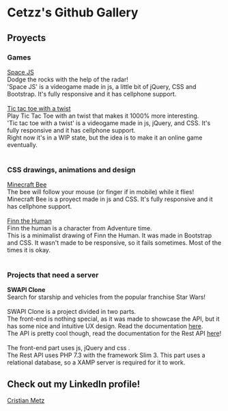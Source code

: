 # Cetzz's Github Gallery


<h2>Proyects</h2>

<h3>Games</h3>
<p>
    <a href='/SpaceJS/SpaceJS.html'>Space JS</a><br>
    Dodge the rocks with the help of the radar! <br>
    'Space JS' is a videogame made in js, a little bit of jQuery, CSS and Bootstrap. It's fully responsive and it has
    cellphone support.<br>
    <br>
    <a href='/tictactoe/tictactoe.html'>Tic tac toe with a twist</a><br>
    Play Tic Tac Toe with an twist that makes it 1000% more interesting.<br>
    'Tic tac toe with a twist' is a videogame made in js, jQuery, and CSS. It's fully responsive and it has cellphone
    support.<br>
    Right now it's in a WIP state, but the idea is to make it an online game eventually.<br><br> </p>
<h3>CSS drawings, animations and design</h3>
<p>
    <a href='/CSSIllustrations/minecraftbee.html'>Minecraft Bee</a><br>
    The bee will follow your mouse (or finger if in mobile) while it flies!<br>
    Minecraft Bee is a proyect made in js and CSS. It's fully responsive and it has cellphone support.<br><br>
    <a href='/CSSIllustrations/finn.html'>Finn the Human</a><br>
    Finn the human is a character from Adventure time.<br>
    This is a minimalist drawing of Finn the Human. It was made in Bootstrap and CSS. It wasn't made to be responsive,
    so it fails sometimes. Most of the times it is okay.<br><br>
</p>
<h3>Projects that need a server</h3>
<p>
    <b>SWAPI Clone</b><br>
    Search for starship and vehicles from the popular franchise Star Wars!<br><br>
    SWAPI Clone is a project divided in two parts.
    <br>The front-end is nothing special, as it was made to showcase the API, but it has some nice and intuitive UX
    design. Read the documentation <a href='https://github.com/cetzz/SWAPICLONE_Front'>here</a>.
    <br>The API is pretty cool though, read the documentation for the Rest API <a
        href='https://github.com/cetzz/test_LN'>here</a>! <br><br>
    The front-end part uses js, jQuery and css .<br>
    The Rest API uses PHP 7.3 with the framework Slim 3. This part uses a relational database, so a XAMP server is
    required for it to work.
</p>
<h2>Check out my LinkedIn profile!</h2>
<p>
    <a href='https://ar.linkedin.com/in/cristian-metz'>Cristian Metz</a></p>
</p>
